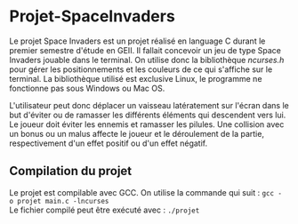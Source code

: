 # Projet-SpaceInvaders

Le projet Space Invaders est un projet réalisé en language C durant le premier semestre d'étude en GEII.
Il fallait concevoir un jeu de type Space Invaders jouable dans le terminal.
On utilise donc la bibliothèque *ncurses.h* pour gérer les positionnements et les couleurs de ce qui s'affiche sur le terminal. La bibliothèque utilisé est exclusive Linux, le programme ne fonctionne pas sous Windows ou Mac OS.

L'utilisateur peut donc déplacer un vaisseau latératement sur l'écran dans le but d'éviter ou de ramasser les différents éléments qui descendent vers lui.
Le joueur doit éviter les ennemis et ramasser les pilules. Une collision avec un bonus ou un malus affecte le joueur et le déroulement de la partie, respectivement d'un effet positif ou d'un effet négatif.



## Compilation du projet
Le projet est compilable avec GCC.
On utilise la commande qui suit : ``gcc - o projet main.c -lncurses``  
Le fichier compilé peut être exécuté avec : ``./projet``
